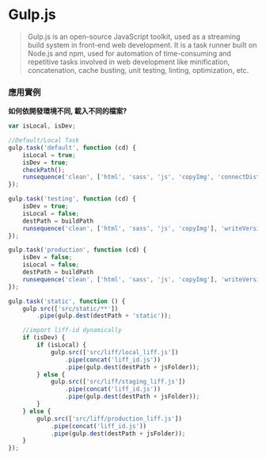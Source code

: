 # Gulp.js

> Gulp.js is an open-source JavaScript toolkit, used as a streaming build system in front-end web development.
> It is a task runner built on Node.js and npm, used for automation of time-consuming and repetitive tasks involved in web development like minification, concatenation, cache busting, unit testing, linting, optimization, etc.

### 應用實例

**如何依開發環境不同, 載入不同的檔案?**

```js
var isLocal, isDev;

//Default/Local Task
gulp.task('default', function (cd) {
    isLocal = true;
    isDev = true;
    checkPath();
    runsequence('clean', ['html', 'sass', 'js', 'copyImg', 'connectDist'], 'watch', cd);
});

gulp.task('testing', function (cd) {
    isDev = true;
    isLocal = false;
    destPath = buildPath
    runsequence('clean', ['html', 'sass', 'js', 'copyImg'], 'writeVersion', cd);
});

gulp.task('production', function (cd) {
    isDev = false;
    isLocal = false;
    destPath = buildPath
    runsequence('clean', ['html', 'sass', 'js', 'copyImg'], 'writeVersion', cd);
});

gulp.task('static', function () {
    gulp.src(['src/static/**'])
        .pipe(gulp.dest(destPath + 'static'));

    //import liff-id dynamically
    if (isDev) {
        if (isLocal) {
            gulp.src(['src/liff/local_liff.js'])
                .pipe(concat('liff_id.js'))
                .pipe(gulp.dest(destPath + jsFolder));
        } else {
            gulp.src(['src/liff/staging_liff.js'])
                .pipe(concat('liff_id.js'))
                .pipe(gulp.dest(destPath + jsFolder));
        }
    } else {
        gulp.src(['src/liff/production_liff.js'])
            .pipe(concat('liff_id.js'))
            .pipe(gulp.dest(destPath + jsFolder));
    }
});
```

